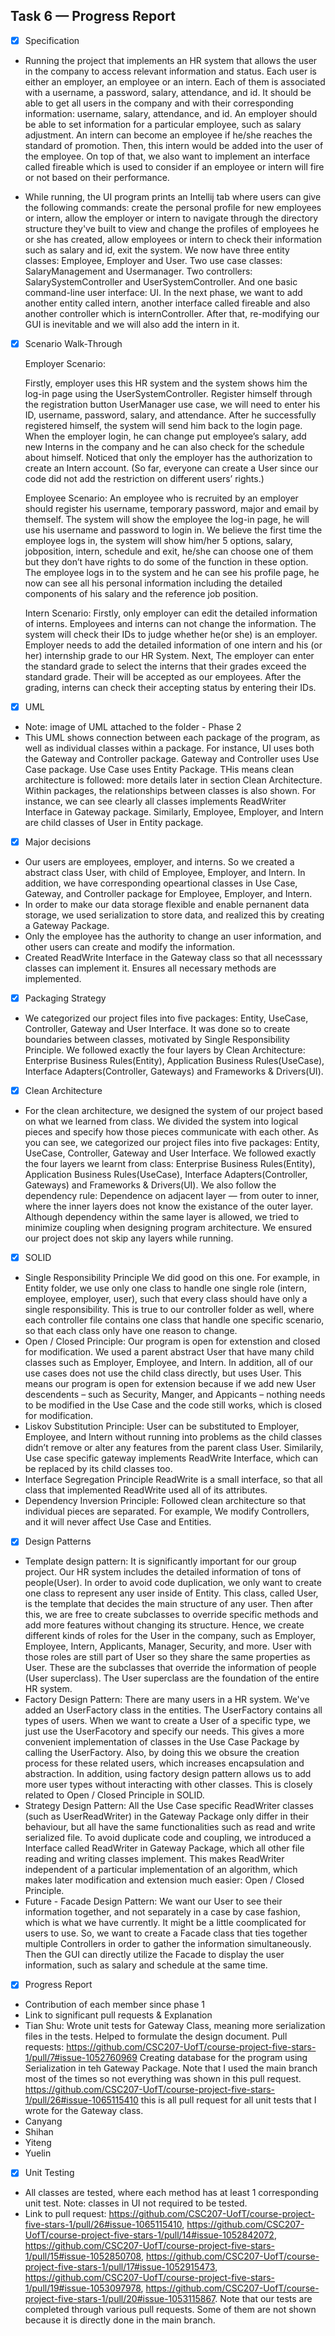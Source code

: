 ## Task 6 — Progress Report

- [x] Specification

 - Running the project that implements an HR system that allows the user in the company to access relevant information and status. Each user is either an employer, an employee or an intern. Each of them is associated with a username, a password, salary, attendance, and id. It should be able to get all users in the company and with their corresponding information: username, salary, attendance, and id. An employer should be able to set information for a particular employee, such as salary adjustment.  An intern can become an employee if he/she reaches the standard of promotion. Then, this intern would be added into the user of the employee. On top of that, we also want to implement an interface called fireable which is used to consider if an employee or intern will fire or not based on their performance.

 - While running, the UI program prints an Intellij tab where users can give the following commands: create the personal profile for new employees or intern, allow the employer or intern to navigate through the directory structure they've built to view and change the profiles of employees he or she has created, allow employees or intern to check their information such as salary and id, exit the system. We now have three entity classes: Employee, Employer and User. Two use case classes: SalaryManagement and Usermanager. Two controllers: SalarySystemController and UserSystemController. And one basic command-line user interface: UI. In the next phase, we want to add another entity called intern, another interface called fireable and also another controller which is internController. After that, re-modifying our GUI is inevitable and we will also add the intern in it.



- [x] Scenario Walk-Through


  Employer Scenario:

  Firstly, employer uses this HR system and the system shows him the log-in page using the UserSystemController. Register himself through the registration button UserManager use case, we will need to enter his ID, username, password, salary, and attendance. After he successfully registered himself, the system will send him back to the login page. When the employer login, he can change put employee’s salary, add new Interns in the company and he can also check for the schedule about himself. Noticed that only the employer has the authorization to create an Intern account. (So far, everyone can create a User since our code did not add the restriction on different users’ rights.)


  Employee Scenario:
    An employee who is recruited by an employer should register his username, temporary password, major and email by themself. The system will show the employee the log-in page, he will use his username and password to login in.  We believe the first time the employee logs in, the system will show him/her 5 options, salary, jobposition, intern, schedule and exit, he/she can choose one of them but they don’t have rights to do some of the function in these option. The employee logs in to the system and he can see his profile page, he now can see all his personal information including the detailed components of his salary and the reference job position.

  Intern Scenario:
    Firstly,  only employer can edit the detailed information of interns. Employees and interns can not change the information. The system will check their IDs to judge whether he(or she) is an employer.
Employer needs to add the detailed information of one intern and his (or her) internship grade to our HR System.
Next, The employer can enter the standard grade to select the interns that their grades exceed the standard grade. Their will be accepted as our employees.
After the grading, interns can check their accepting status by entering their IDs.


- [x] UML
- Note: image of UML attached to the folder - Phase 2
- This UML shows connection between each package of the program, as well as individual classes within a package. For instance, UI uses both the Gateway and Controller package. Gateway and Controller uses Use Case package. Use Case uses Entity Package. THis means clean architecture is followed: more details later in section Clean Architecture. Within packages, the relationships between classes is also shown. For instance, we can see clearly all classes implements ReadWriter Interface in Gateway package. Similarly, Employee, Employer, and Intern are child classes of User in Entity package.


- [x] Major decisions
-	Our users are employees, employer, and interns. So we created a abstract class User, with child of Employee, Employer, and Intern. In addition, we have corresponding opeartional classes in Use Case, Gateway, and Controller package for Employee, Employer, and Intern.
-	In order to make our data storage flexible and enable pernanent data storage, we used serialization to store data, and realized this by creating a Gateway Package.
-	Only the employee has the authority to change an user information, and other users can create and modify the information.
-	Created ReadWrite Interface in the Gateway class so that all necesssary classes can implement it. Ensures all necessary methods are implemented.


- [x] Packaging Strategy
- We categorized our project files into five packages: Entity, UseCase, Controller, Gateway and User Interface. It was done so to create boundaries between classes, motivated by Single Responsibility Principle. We followed exactly the four layers by Clean Architecture: Enterprise Business Rules(Entity), Application Business Rules(UseCase), Interface Adapters(Controller, Gateways) and Frameworks & Drivers(UI).

- [x] Clean Architecture

- For the clean architecture, we designed the system of our project based on what we learned from class. We divided the system into logical pieces and specify how those pieces communicate with each other. As you can see, we categorized our project files into five packages: Entity, UseCase, Controller, Gateway and User Interface. We followed exactly the four layers we learnt from class: Enterprise Business Rules(Entity), Application Business Rules(UseCase), Interface Adapters(Controller, Gateways) and Frameworks & Drivers(UI). We also follow the dependency rule: Dependence on adjacent layer — from outer to inner, where the inner layers does not know the existance of the outer layer. Although dependency within the same layer is allowed, we tried to minimize coupling when designing program architecture. We ensured our project does not skip any layers while running.
  
- [x] SOLID

- Single Responsibility Principle
  We did good on this one. For example, in Entity folder, we use only one class to handle one single role (intern, employee, employer, user), such that every class   should have only a single responsibility. This is true to our controller folder as well, where each controller file contains one class that handle one specific     scenario, so that each class only have one reason to change.
- Open / Closed Principle:
  Our program is open for extenstion and closed for modification. We used a parent abstract User that have many child classes such as Employer, Employee, and Intern. In addition, all of our use cases does not use the child class directly, but uses User. This means our program is open for extension because if we add new User descendents – such as Security, Manger, and Appicants – nothing needs to be modified in the Use Case and the code still works, which is closed for modification.
- Liskov Substitution Principle:
  User can be substituted to Employer, Employee, and Intern without running into problems as the child classes didn’t remove or alter any features from the parent     class User. Similarily, Use case specific gateway implements ReadWrite Interface, which can be replaced by its child classes too.
- Interface Segregation Principle
  ReadWrite is a small interface, so that all class that implemented ReadWrite used all of its attributes.
- Dependency Inversion Principle:
  Followed clean architecture so that individual pieces are separated. For example, We modify Controllers, and it will never affect Use Case and Entities.

 
- [x] Design Patterns
- Template design pattern: It is significantly important for our group project. Our HR system includes the detailed information of tons of people(User). In order to avoid code duplication, we only want to create one class to represent any user inside of Entity. This class, called User, is the template that decides the main structure of any user. Then after this, we are free to create subclasses to override specific methods and add more features without changing its structure. Hence, we create different kinds of roles for the User in the company, such as Employer, Employee, Intern, Applicants, Manager, Security, and more. User with those roles are still part of User so they share the same properties as User. These are the subclasses that override the information of people (User superclass). The User superclass are the foundation of the entire HR system.
- Factory Design Pattern: There are many users in a HR system. We've added an UserFactory class in the entities. The UserFactory contains all types of users. When we want to create a User of a specific type, we just use the UserFacotory and specify our needs. This gives a more convenient implementation of classes in the Use Case Package by calling the UserFactory. Also, by doing this we obsure the creation process for these related users, which increases encapsulation and abstraction. In addition, using factory design pattern allows us to add more user types without interacting with other classes. This is closely related to Open / Closed Principle in SOLID.
- Strategy Design Pattern: All the Use Case specific ReadWriter classes (such as UserReadWriter) in the Gateway Package only differ in their behaviour, but all have the same functionalities such as read and write serialized file. To avoid duplicate code and coupling, we introduced a Interface called ReadWriter in Gateway Package, which all other file reading and writing classes implement. This makes ReadWriter independent of a particular implementation of an algorithm, which makes later modification and extension much easier: Open / Closed Principle. 
- Future - Facade Design Pattern: We want our User to see their information together, and not separately in a case by case fashion, which is what we have currently. It might be a little coomplicated for users to use. So, we want to create a Facade class that ties together multiple Controllers in order to gather the information simultaneously. Then the GUI can directly utilize the Facade to display the user information, such as salary and schedule at the same time.
  
- [x] Progress Report
- Contribution of each member since phase 1
- Link to significant pull requests & Explanation
- Tian Shu: Wrote unit tests for Gateway Class, meaning more serialization files in the tests. Helped to formulate the design document. Pull requests: https://github.com/CSC207-UofT/course-project-five-stars-1/pull/7#issue-1052760969 Creating database for the program using Serialization in teh Gateway Package. Note that I used the main branch most of the times so not everything was shown in this pull request. https://github.com/CSC207-UofT/course-project-five-stars-1/pull/26#issue-1065115410 this is all pull request for all unit tests that I wrote for the Gateway class. 
- Canyang
- Shihan
- Yiteng
- Yuelin

- [x] Unit Testing
- All classes are tested, where each method has at least 1 corresponding unit test. Note: classes in UI not required to be tested.
- Link to pull request: https://github.com/CSC207-UofT/course-project-five-stars-1/pull/26#issue-1065115410, https://github.com/CSC207-UofT/course-project-five-stars-1/pull/14#issue-1052842072, https://github.com/CSC207-UofT/course-project-five-stars-1/pull/15#issue-1052850708, https://github.com/CSC207-UofT/course-project-five-stars-1/pull/17#issue-1052915473, https://github.com/CSC207-UofT/course-project-five-stars-1/pull/19#issue-1053097978, https://github.com/CSC207-UofT/course-project-five-stars-1/pull/20#issue-1053115867. Note that our tests are completed through various pull requests. Some of them are not shown because it is directly done in the main branch.
